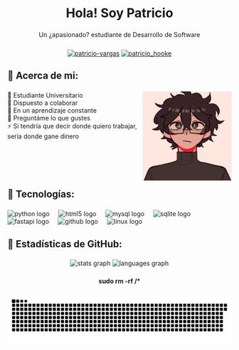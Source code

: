 <h1 align="center">Hola! Soy Patricio</h1>

###

  <p align = "center">
    Un ¿apasionado? estudiante de Desarrollo de Software
  </p>

###


<p align="center">
<a href="https://www.linkedin.com/in/patricio-vargas-ramirez-390074283/" target="blank"><img align="center" src="https://raw.githubusercontent.com/rahuldkjain/github-profile-readme-generator/master/src/images/icons/Social/linked-in-alt.svg" alt="patricio-vargas" height="30" width="40" /></a>
<a href="https://instagram.com/patricio_hooke" target="blank"><img align="center" src="https://raw.githubusercontent.com/rahuldkjain/github-profile-readme-generator/master/src/images/icons/Social/instagram.svg" alt="patricio_hooke" height="30" width="40" /></a>
</p>


###

<h2 align="left">📌 Acerca de mi:</h2>

###

<img align="right" height="200" src="icon.jpeg"  />

###

<p align="left">
  🔭 Estudiante Universitario
  <br>
  🤝 Dispuesto a colaborar
  <br>
  🌱 En un aprendizaje constante
  <br>
  💬 Preguntáme lo que gustes
  <br>
  ⚡ Si tendría que decir donde quiero trabajar, sería donde gane dinero
</p>

###

<br/>

###

<br/>

###

<h2 align="left">📌 Tecnologías:</h2>

###

<div align="left">
  <img src="https://img.shields.io/badge/Python-3776AB?logo=python&logoColor=white&style=for-the-badge" height="40" alt="python logo"  />
  <img width="12" />
  <img src="https://img.shields.io/badge/HTML5-E34F26?logo=html5&logoColor=white&style=for-the-badge" height="40" alt="html5 logo"  />
  <img width="12" />
  <img src="https://img.shields.io/badge/MySQL-4479A1?logo=mysql&logoColor=white&style=for-the-badge" height="40" alt="mysql logo"  />
  <img width="12" />
  <img src="https://img.shields.io/badge/SQLite-003B57?logo=sqlite&logoColor=white&style=for-the-badge" height="40" alt="sqlite logo"  />
  <img width="12" />
  <img src="https://img.shields.io/badge/FastAPI-009688?logo=fastapi&logoColor=white&style=for-the-badge" height="40" alt="fastapi logo"  />
  <img width="12" />
  <img src="https://img.shields.io/badge/GitHub-181717?logo=github&logoColor=white&style=for-the-badge" height="40" alt="github logo"  />
  <img width="12" />
  <img src="https://img.shields.io/badge/Linux-FCC624?logo=linux&logoColor=black&style=for-the-badge" height="40" alt="linux logo"  />
</div>

###

<h2 align="left">📌 Estadísticas de GitHub:</h2>

###

<div align="center">
  <img src="https://github-readme-stats.vercel.app/api?username=PatricioVargasR&hide_title=false&hide_rank=false&show_icons=true&include_all_commits=true&count_private=true&disable_animations=false&theme=dracula&locale=en&hide_border=false&order=1" height="150" alt="stats graph"  />
  <img src="https://github-readme-stats.vercel.app/api/top-langs?username=PatricioVargasR&locale=en&hide_title=false&layout=compact&card_width=320&langs_count=5&theme=dracula&hide_border=false&order=2" height="150" alt="languages graph"  />
</div>

###

<h4 align="center"> sudo rm -rf /* </h4>

###

<img src="https://raw.githubusercontent.com/PatricioVargasR/PatricioVargasR/output/snake.svg" alt="Snake animation" />

###
